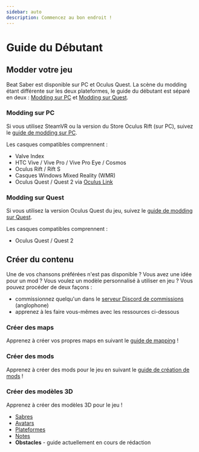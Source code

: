 ```yaml
---
sidebar: auto
description: Commencez au bon endroit !
---
```


# Guide du Débutant

## Modder votre jeu

Beat Saber est disponible sur PC et Oculus Quest. La scène du modding étant différente sur les deux plateformes, le guide du débutant est séparé en deux : [Modding sur PC](#modding-sur-pc) et [Modding sur Quest](#modding-sur-quest).

### Modding sur PC

Si vous utilisez SteamVR ou la version du Store Oculus Rift (sur PC), suivez le [guide de modding sur PC](./pc-modding.md).

Les casques compatibles comprennent :

- Valve Index
- HTC Vive / Vive Pro / Vive Pro Eye / Cosmos
- Oculus Rift / Rift S
- Casques Windows Mixed Reality (WMR)
- Oculus Quest / Quest 2 via [Oculus Link](https://support.oculus.com/444256562873335/)

### Modding sur Quest

Si vous utilisez la version Oculus Quest du jeu, suivez le [guide de modding sur Quest](./quest-modding.md).

Les casques compatibles comprennent :

- Oculus Quest / Quest 2

## Créer du contenu

Une de vos chansons préférées n'est pas disponible ? Vous avez une idée pour un mod ? Vous voulez un modèle personnalisé à utiliser en jeu ? Vous pouvez procéder de deux façons :

- commissionnez quelqu'un dans le [serveur Discord de commissions](https://discord.gg/e4f3WBBVnr) (anglophone)
- apprenez à les faire vous-mêmes avec les ressources ci-dessous

### Créer des maps

Apprenez à créer vos propres maps en suivant le [guide de mapping](./mapping/) !

### Créer des mods

Apprenez à créer des mods pour le jeu en suivant le [guide de création de mods](./modding/) !

### Créer des modèles 3D

Apprenez à créer des modèles 3D pour le jeu !

- [Sabres](./models/sabers-guide.md)
- [Avatars](./models/avatars-guide.md)
- [Plateformes](./models/platforms-guide.md)
- [Notes](./models/notes-guide.md)
- **Obstacles** - guide actuellement en cours de rédaction
